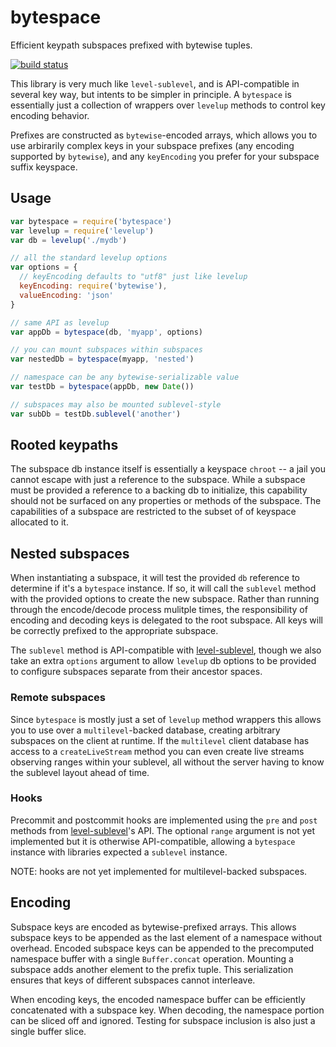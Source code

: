 # bytespace

Efficient keypath subspaces prefixed with bytewise tuples.

[![build status](https://travis-ci.org/deanlandolt/bytespace.svg?branch=master)](https://travis-ci.org/deanlandolt/bytespace)

This library is very much like `level-sublevel`, and is API-compatible in several key way, but intents to be simpler in principle. A `bytespace` is essentially just a collection of wrappers over `levelup` methods to control key encoding behavior.

Prefixes are constructed as `bytewise`-encoded arrays, which allows you to use arbirarily complex keys in your subspace prefixes (any encoding supported by `bytewise`), and any `keyEncoding` you prefer for your subspace suffix keyspace.

## Usage

```js
var bytespace = require('bytespace')
var levelup = require('levelup')
var db = levelup('./mydb')

// all the standard levelup options
var options = {
  // keyEncoding defaults to "utf8" just like levelup
  keyEncoding: require('bytewise'),
  valueEncoding: 'json'
}

// same API as levelup
var appDb = bytespace(db, 'myapp', options)

// you can mount subspaces within subspaces
var nestedDb = bytespace(myapp, 'nested')

// namespace can be any bytewise-serializable value
var testDb = bytespace(appDb, new Date())

// subspaces may also be mounted sublevel-style
var subDb = testDb.sublevel('another')
```

## Rooted keypaths

The subspace db instance itself is essentially a keyspace `chroot` -- a jail you cannot escape with just a reference to the subspace. While a subspace must be provided a reference to a backing db to initialize, this capability should not be surfaced on any properties or methods of the subspace. The capabilities of a subspace are restricted to the subset of of keyspace allocated to it.


## Nested subspaces

When instantiating a subspace, it will test the provided `db` reference to determine if it's a `bytespace` instance. If so, it will call the `sublevel` method with the provided options to create the new subspace. Rather than running through the encode/decode process mulitple times, the responsibility of encoding and decoding keys is delegated to the root subspace. All keys will be correctly prefixed to the appropriate subspace.

The `sublevel` method is API-compatible with [level-sublevel](https://github.com/dominictarr/level-sublevel), though we also take an extra `options` argument to allow `levelup` db options to be provided to configure subspaces separate from their ancestor spaces. 


### Remote subspaces

Since `bytespace` is mostly just a set of `levelup` method wrappers this allows you to use over a `multilevel`-backed database, creating arbitrary subspaces on the client at runtime. If the `multilevel` client database has access to a `createLiveStream` method you can even create live streams observing ranges within your sublevel, all without the server having to know the sublevel layout ahead of time.


### Hooks

Precommit and postcommit hooks are implemented using the `pre` and `post` methods from [level-sublevel](https://github.com/dominictarr/level-sublevel)'s API. The optional `range` argument is not yet implemented but it is otherwise API-compatible, allowing a `bytespace` instance with libraries expected a `sublevel` instance.

NOTE: hooks are not yet implemented for multilevel-backed subspaces.


## Encoding

Subspace keys are encoded as bytewise-prefixed arrays. This allows subspace keys to be appended as the last element of a namespace without overhead. Encoded subspace keys can be appended to the precomputed namespace buffer with a single `Buffer.concat` operation. Mounting a subspace adds another element to the prefix tuple. This serialization ensures that keys of different subspaces cannot interleave.

When encoding keys, the encoded namespace buffer can be efficiently concatenated with a subspace key. When decoding, the namespace portion can be sliced off and ignored. Testing for subspace inclusion is also just a single buffer slice.
